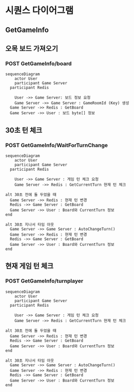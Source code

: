 # 시퀀스 다이어그램
## GetGameInfo

## 오목 보드 가져오기 
### POST GetGameInfo/board
```mermaid
sequenceDiagram
	actor User
	participant Game Server
  participant Redis

	User ->> Game Server: 보드 정보 요청
	Game Server ->> Game Server : GameRoomId (Key) 생성
  Game Server ->> Redis : GetBoard
  Game Server ->> User : 보드 byte[] 정보

```


## 30초 턴 체크 
### POST GetGameInfo/WaitForTurnChange
```mermaid
sequenceDiagram
	actor User
	participant Game Server
  participant Redis

	User ->> Game Server : 게임 턴 체크 요청
	Game Server ->> Redis : GetCurrentTurn 현재 턴 체크
  
alt 30초 전에 돌 두었을 때
  Game Server ->> Redis : 현재 턴 변경
  Redis ->> Game Server : GetBoard
  Game Server ->> User : Board와 CurrentTurn 정보
end

alt 30초 지나서 타임 아웃
  Game Server ->> Game Server : AutoChangeTurn()
  Game Server ->> Redis : 현재 턴 변경
  Redis ->> Game Server : GetBoard
  Game Server ->> User : Board와 CurrentTurn 정보
end

```


## 현재 게임 턴 체크 
### POST GetGameInfo/turnplayer
```mermaid
sequenceDiagram
	actor User
	participant Game Server
  participant Redis

	User ->> Game Server : 게임 턴 체크 요청
	Game Server ->> Redis : GetCurrentTurn 현재 턴 체크
  
alt 30초 전에 돌 두었을 때
  Game Server ->> Redis : 현재 턴 변경
  Redis ->> Game Server : GetBoard
  Game Server ->> User : Board와 CurrentTurn 정보
end

alt 30초 지나서 타임 아웃
  Game Server ->> Game Server : AutoChangeTurn()
  Game Server ->> Redis : 현재 턴 변경
  Redis ->> Game Server : GetBoard
  Game Server ->> User : Board와 CurrentTurn 정보
end

```
